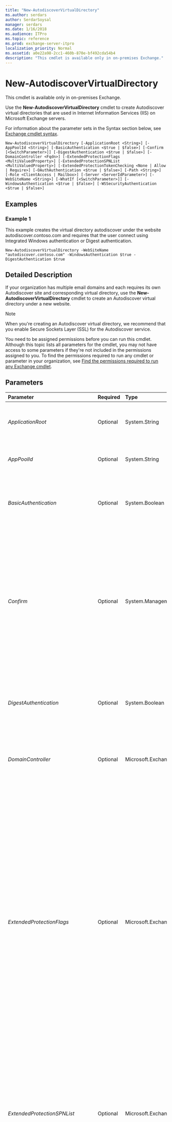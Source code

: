 ```yaml
---
title: "New-AutodiscoverVirtualDirectory"
ms.author: serdars
author: SerdarSoysal
manager: serdars
ms.date: 1/16/2018
ms.audience: ITPro
ms.topic: reference
ms.prod: exchange-server-itpro
localization_priority: Normal
ms.assetid: a0e22a98-2cc1-460b-870e-bf492cda54b4
description: "This cmdlet is available only in on-premises Exchange."
---
```


# New-AutodiscoverVirtualDirectory

This cmdlet is available only in on-premises Exchange. 
  
Use the **New-AutodiscoverVirtualDirectory** cmdlet to create Autodiscover virtual directories that are used in Internet Information Services (IIS) on Microsoft Exchange servers.
  
For information about the parameter sets in the Syntax section below, see [Exchange cmdlet syntax](https://technet.microsoft.com/library/bb123552.aspx). 
  
```
New-AutodiscoverVirtualDirectory [-ApplicationRoot <String>] [-AppPoolId <String>] [-BasicAuthentication <$true | $false>] [-Confirm [<SwitchParameter>]] [-DigestAuthentication <$true | $false>] [-DomainController <Fqdn>] [-ExtendedProtectionFlags <MultiValuedProperty>] [-ExtendedProtectionSPNList <MultiValuedProperty>] [-ExtendedProtectionTokenChecking <None | Allow | Require>] [-OAuthAuthentication <$true | $false>] [-Path <String>] [-Role <ClientAccess | Mailbox>] [-Server <ServerIdParameter>] [-WebSiteName <String>] [-WhatIf [<SwitchParameter>]] [-WindowsAuthentication <$true | $false>] [-WSSecurityAuthentication <$true | $false>]

```

## Examples
<a name="Examples"> </a>

### Example 1

This example creates the virtual directory autodiscover under the website autodiscover.contoso.com and requires that the user connect using Integrated Windows authentication or Digest authentication.
  
```
New-AutodiscoverVirtualDirectory -WebSiteName "autodiscover.contoso.com" -WindowsAuthentication $true -DigestAuthentication $true
```

## Detailed Description
<a name="DetailedDescription"> </a>

If your organization has multiple email domains and each requires its own Autodiscover site and corresponding virtual directory, use the **New-AutodiscoverVirtualDirectory** cmdlet to create an Autodiscover virtual directory under a new website.
  
> [!NOTE]
> When you're creating an Autodiscover virtual directory, we recommend that you enable Secure Sockets Layer (SSL) for the Autodiscover service. 
  
You need to be assigned permissions before you can run this cmdlet. Although this topic lists all parameters for the cmdlet, you may not have access to some parameters if they're not included in the permissions assigned to you. To find the permissions required to run any cmdlet or parameter in your organization, see [Find the permissions required to run any Exchange cmdlet](https://technet.microsoft.com/library/mt432940.aspx).
  
## Parameters
<a name="DetailedDescription"> </a>

|**Parameter**|**Required**|**Type**|**Description**|
|:-----|:-----|:-----|:-----|
| _ApplicationRoot_ <br/> |Optional  <br/> |System.String  <br/> |The _ApplicationRoot_ parameter specifies the metabase path of the virtual directory. By default, this path is the same as the website in which the virtual directory is created. <br/> |
| _AppPoolId_ <br/> |Optional  <br/> |System.String  <br/> |The _AppPoolId_ parameter specifies the IIS application pool in which the virtual directory runs. We recommend that you leave this parameter at its default setting. <br/> |
| _BasicAuthentication_ <br/> |Optional  <br/> |System.Boolean  <br/> | The _BasicAuthentication_ parameter specifies whether Basic authentication is enabled on the virtual directory. Valid values are: <br/>  `$true`: Basic authentication is enabled. This is the default value.  <br/>  `$false`: Basic authentication is disabled.  <br/> |
| _Confirm_ <br/> |Optional  <br/> |System.Management.Automation.SwitchParameter  <br/> | The _Confirm_ switch specifies whether to show or hide the confirmation prompt. How this switch affects the cmdlet depends on if the cmdlet requires confirmation before proceeding. <br/>  Destructive cmdlets (for example, **Remove-\*** cmdlets) have a built-in pause that forces you to acknowledge the command before proceeding. For these cmdlets, you can skip the confirmation prompt by using this exact syntax: `-Confirm:$false`.  <br/>  Most other cmdlets (for example, **New-\*** and **Set-\*** cmdlets) don't have a built-in pause. For these cmdlets, specifying the _Confirm_ switch without a value introduces a pause that forces you acknowledge the command before proceeding. <br/> |
| _DigestAuthentication_ <br/> |Optional  <br/> |System.Boolean  <br/> | The _DigestAuthentication_ parameter specifies whether Digest authentication is enabled on the virtual directory. Valid values are: <br/>  `$true`: Digest authentication is enabled.  <br/>  `$false`: Digest authentication is disabled. This is the default value.  <br/> |
| _DomainController_ <br/> |Optional  <br/> |Microsoft.Exchange.Data.Fqdn  <br/> |The _DomainController_ parameter specifies the domain controller that's used by this cmdlet to read data from or write data to Active Directory. You identify the domain controller by its fully qualified domain name (FQDN). For example, `dc01.contoso.com`.  <br/> |
| _ExtendedProtectionFlags_ <br/> |Optional  <br/> |Microsoft.Exchange.Data.MultiValuedProperty  <br/> | The _ExtendedProtectionFlags_ parameter specifies custom settings for Extended Protection for Authentication on the virtual directory. Valid values are: <br/>  `None`: This is the default setting.  <br/>  `AllowDotlessSPN`: Required if you want to use Service Principal Name (SPN) values that don't contain FQDNs (for example,  `HTTP/ContosoMail` instead of `HTTP/mail.contoso.com`). You specify SPNs with the _ExtendedProtectionSPNList_ parameter. This setting makes Extended Protection for Authentication less secure because dotless certificates aren't unique, so it isn't possible to ensure that the client-to-proxy connection was established over a secure channel. <br/>  `NoServiceNameCheck`: The SPN list isn't checked to validate a channel binding token. This setting makes Extended Protection for Authentication less secure. We generally don't recommend this setting.  <br/>  `Proxy`: A proxy server is responsible for terminating the SSL channel. To use this setting, you need to register an SPN by using the _ExtendedProtectionSPNList_ parameter. <br/>  `ProxyCoHosting`: HTTP and HTTPS traffic may be accessing the virtual directory, and a proxy server is located between at least some of the clients and the Client Access services on the Exchange server.  <br/> |
| _ExtendedProtectionSPNList_ <br/> |Optional  <br/> |Microsoft.Exchange.Data.MultiValuedProperty  <br/> | The _ExtendedProtectionSPNList_ parameter specifies a list of valid Service Principal Names (SPNs) if you're using Extended Protection for Authentication on the virtual directory. Valid values are: <br/>  `$null`: This is the default value.  <br/> **Single SPN or comma delimited list of valid SPNs**: The SPN value format is  `<protocol>/<FQDN>`. For example,  `HTTP/mail.contoso.com`. To add an SPN that's not an FQDN (for example,  `HTTP/ContosoMail`), you also need to use the  `AllowDotlessSPN` value for the _ExtendedProtectionFlags_ parameter. <br/> |
| _ExtendedProtectionTokenChecking_ <br/> |Optional  <br/> |Microsoft.Exchange.Data.Directory.SystemConfiguration.ExtendedProtectionTokenCheckingMode  <br/> | The _ExtendedProtectionTokenChecking_ parameter defines how you want to use Extended Protection for Authentication on the virtual directory. Extended Protection for Authentication isn't enabled by default. Valid values are: <br/>  `None`: Extended Protection for Authentication isn't be used on the virtual directory. This is the default value.  <br/>  `Allow`: Extended Protection for Authentication is used for connections between clients and the virtual directory if both the client and server support it. Connections that don't support Extended Protection for Authentication will work, but may not be as secure as connections that use Extended Protection for Authentication.  <br/>  `Require`: Extended Protection for Authentication is used for all connections between clients and the virtual directory. If either the client or server doesn't support it, the connection will fail. If you use this value, you also need to set an SPN value for the _ExtendedProtectionSPNList_ parameter. <br/> **Note**:  <br/>  If you use the value `Allow` or `Require`, and you have a proxy server between the client and the Client Access services on the Mailbox server that's configured to terminate the client-to-proxy SSL channel, you also need to configure one or more Service Principal Names (SPNs) by using the _ExtendedProtectionSPNList_ parameter. <br/> |
| _OAuthAuthentication_ <br/> |Optional  <br/> |System.Boolean  <br/> | The _OAuthAuthentication_ parameter specifies whether OAuth authentication is enabled on the virtual directory. Valid values are: <br/>  `$true`: OAuth authentication is enabled. This is the default value.  <br/>  `$false`: OAuth authentication is disabled.  <br/> |
| _Path_ <br/> |Optional  <br/> |System.String  <br/> |The _Path_ parameter specifies the file system path of the virtual directory. We recommend using this parameter only when you need to use a custom location for the virtual directory files. The default value is blank ( `$null`), which indicates the default location is used.  <br/> |
| _Role_ <br/> |Optional  <br/> |Microsoft.Exchange.Management.SystemConfigurationTasks.VirtualDirectoryRole  <br/> | The _Role_ parameter species the configuration for the virtual directory. Valid values are: <br/>  `ClientAccess`: Configure the virtual directory for the Client Access (frontend) services on the Mailbox server.  <br/>  `Mailbox`: Configure the virtual directory for the backend services on the Mailbox server.  <br/>  Client connections are proxied from the Client Access services to the backend services on local or remote Mailbox servers. Clients don't connect directly to the backend services. <br/> |
| _Server_ <br/> |Optional  <br/> |Microsoft.Exchange.Configuration.Tasks.ServerIdParameter  <br/> | The _Server_ parameter specifies the Exchange server that hosts the virtual directory. You can use any value that uniquely identifies the server. For example: <br/>  Name <br/>  FQDN <br/>  Distinguished name (DN) <br/> **ExchangeLegacyDN** <br/> |
| _WebSiteName_ <br/> |Optional  <br/> |System.String  <br/> |The _WebSiteName_ parameter specifies the name of the IIS website under which the virtual directory is created. You don't need to use this parameter to create the virtual directory under the default website. <br/> |
| _WhatIf_ <br/> |Optional  <br/> |System.Management.Automation.SwitchParameter  <br/> |The _WhatIf_ switch simulates the actions of the command. You can use this switch to view the changes that would occur without actually applying those changes. You don't need to specify a value with this switch. <br/> |
| _WindowsAuthentication_ <br/> |Optional  <br/> |System.Boolean  <br/> | The _WindowsAuthentication_ parameter specifies whether Integrated Windows authentication is enabled on the virtual directory. Valid values are: <br/>  `$true`: Integrated Windows authentication is enabled. This is the default value.  <br/>  `$false`: Integrated Windows authentication is disabled.  <br/> |
| _WSSecurityAuthentication_ <br/> |Optional  <br/> |System.Boolean  <br/> | The _WSSecurityAuthentication_ parameter specifies whether WS-Security (Web Services Security) authentication is enabled on the virtual directory. Valid values are: <br/>  `$true`: WS-Security authentication is enabled. This is the default value.  <br/>  `$false`: WS-Security authentication is disabled.  <br/> |
   
## Input Types
<a name="InputTypes"> </a>

To see the input types that this cmdlet accepts, see [Cmdlet Input and Output Types](http://go.microsoft.com/fwlink/p/?linkId=616387). If the Input Type field for a cmdlet is blank, the cmdlet doesn't accept input data. 
  
## Return Types
<a name="ReturnTypes"> </a>

To see the return types, which are also known as output types, that this cmdlet accepts, see [Cmdlet Input and Output Types](http://go.microsoft.com/fwlink/p/?linkId=616387). If the Output Type field is blank, the cmdlet doesn't return data. 
  

